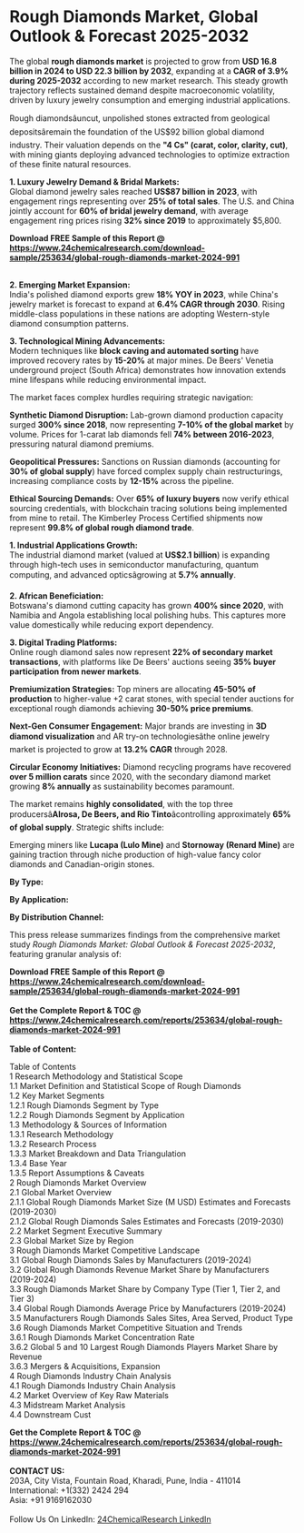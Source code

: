 <h1>Rough Diamonds Market, Global Outlook &amp; Forecast 2025-2032</h1><p>The global <strong>rough diamonds market</strong> is projected to grow from <strong>USD 16.8 billion in 2024 to USD 22.3 billion by 2032</strong>, expanding at a <strong>CAGR of 3.9% during 2025-2032</strong> according to new market research. This steady growth trajectory reflects sustained demand despite macroeconomic volatility, driven by luxury jewelry consumption and emerging industrial applications.</p><p>Rough diamondsâuncut, unpolished stones extracted from geological depositsâremain the foundation of the US$92 billion global diamond industry. Their valuation depends on the <strong>"4 Cs" (carat, color, clarity, cut)</strong>, with mining giants deploying advanced technologies to optimize extraction of these finite natural resources.</p><p><strong>1. Luxury Jewelry Demand &amp; Bridal Markets:</strong><br>
Global diamond jewelry sales reached <strong>US$87 billion in 2023</strong>, with engagement rings representing over <strong>25% of total sales</strong>. The U.S. and China jointly account for <strong>60% of bridal jewelry demand</strong>, with average engagement ring prices rising <strong>32% since 2019</strong> to approximately $5,800.</p><div><b>Download FREE Sample of this Report @ 
            <a href="https://www.24chemicalresearch.com/download-sample/253634/global-rough-diamonds-market-2024-991">
            https://www.24chemicalresearch.com/download-sample/253634/global-rough-diamonds-market-2024-991</a></b></div><br><p><strong>2. Emerging Market Expansion:</strong><br>
India's polished diamond exports grew <strong>18% YOY in 2023</strong>, while China's jewelry market is forecast to expand at <strong>6.4% CAGR through 2030</strong>. Rising middle-class populations in these nations are adopting Western-style diamond consumption patterns.</p><p><strong>3. Technological Mining Advancements:</strong><br>
Modern techniques like <strong>block caving and automated sorting</strong> have improved recovery rates by <strong>15-20%</strong> at major mines. De Beers' Venetia underground project (South Africa) demonstrates how innovation extends mine lifespans while reducing environmental impact.</p><p>The market faces complex hurdles requiring strategic navigation:</p><p><strong>Synthetic Diamond Disruption:</strong> Lab-grown diamond production capacity surged <strong>300% since 2018</strong>, now representing <strong>7-10% of the global market</strong> by volume. Prices for 1-carat lab diamonds fell <strong>74% between 2016-2023</strong>, pressuring natural diamond premiums.</p><p><strong>Geopolitical Pressures:</strong> Sanctions on Russian diamonds (accounting for <strong>30% of global supply</strong>) have forced complex supply chain restructurings, increasing compliance costs by <strong>12-15%</strong> across the pipeline.</p><p><strong>Ethical Sourcing Demands:</strong> Over <strong>65% of luxury buyers</strong> now verify ethical sourcing credentials, with blockchain tracing solutions being implemented from mine to retail. The Kimberley Process Certified shipments now represent <strong>99.8% of global rough diamond trade</strong>.</p><p><strong>1. Industrial Applications Growth:</strong><br>
The industrial diamond market (valued at <strong>US$2.1 billion</strong>) is expanding through high-tech uses in semiconductor manufacturing, quantum computing, and advanced opticsâgrowing at <strong>5.7% annually</strong>.</p><p><strong>2. African Beneficiation:</strong><br>
Botswana's diamond cutting capacity has grown <strong>400% since 2020</strong>, with Namibia and Angola establishing local polishing hubs. This captures more value domestically while reducing export dependency.</p><p><strong>3. Digital Trading Platforms:</strong><br>
Online rough diamond sales now represent <strong>22% of secondary market transactions</strong>, with platforms like De Beers' auctions seeing <strong>35% buyer participation from newer markets</strong>.</p><p><strong>Premiumization Strategies:</strong> Top miners are allocating <strong>45-50% of production</strong> to higher-value +2 carat stones, with special tender auctions for exceptional rough diamonds achieving <strong>30-50% price premiums</strong>.</p><p><strong>Next-Gen Consumer Engagement:</strong> Major brands are investing in <strong>3D diamond visualization</strong> and AR try-on technologiesâthe online jewelry market is projected to grow at <strong>13.2% CAGR</strong> through 2028.</p><p><strong>Circular Economy Initiatives:</strong> Diamond recycling programs have recovered <strong>over 5 million carats</strong> since 2020, with the secondary diamond market growing <strong>8% annually</strong> as sustainability becomes paramount.</p><p>The market remains <strong>highly consolidated</strong>, with the top three producersâ<strong>Alrosa, De Beers, and Rio Tinto</strong>âcontrolling approximately <strong>65% of global supply</strong>. Strategic shifts include:</p><p>Emerging miners like <strong>Lucapa (Lulo Mine)</strong> and <strong>Stornoway (Renard Mine)</strong> are gaining traction through niche production of high-value fancy color diamonds and Canadian-origin stones.</p><p><strong>By Type:</strong></p><p><strong>By Application:</strong></p><p><strong>By Distribution Channel:</strong></p><p>This press release summarizes findings from the comprehensive market study <em>Rough Diamonds Market: Global Outlook &amp; Forecast 2025-2032</em>, featuring granular analysis of:</p><div><b>Download FREE Sample of this Report @ 
            <a href="https://www.24chemicalresearch.com/download-sample/253634/global-rough-diamonds-market-2024-991">
            https://www.24chemicalresearch.com/download-sample/253634/global-rough-diamonds-market-2024-991</a></b></div><br><div><b>Get the Complete Report & TOC @ 
            <a href="https://www.24chemicalresearch.com/reports/253634/global-rough-diamonds-market-2024-991">
            https://www.24chemicalresearch.com/reports/253634/global-rough-diamonds-market-2024-991</a></b></div><br>
            <b>Table of Content:</b><p>Table of Contents<br />
1 Research Methodology and Statistical Scope<br />
1.1 Market Definition and Statistical Scope of Rough Diamonds<br />
1.2 Key Market Segments<br />
1.2.1 Rough Diamonds Segment by Type<br />
1.2.2 Rough Diamonds Segment by Application<br />
1.3 Methodology & Sources of Information<br />
1.3.1 Research Methodology<br />
1.3.2 Research Process<br />
1.3.3 Market Breakdown and Data Triangulation<br />
1.3.4 Base Year<br />
1.3.5 Report Assumptions & Caveats<br />
2 Rough Diamonds Market Overview<br />
2.1 Global Market Overview<br />
2.1.1 Global Rough Diamonds Market Size (M USD) Estimates and Forecasts (2019-2030)<br />
2.1.2 Global Rough Diamonds Sales Estimates and Forecasts (2019-2030)<br />
2.2 Market Segment Executive Summary<br />
2.3 Global Market Size by Region<br />
3 Rough Diamonds Market Competitive Landscape<br />
3.1 Global Rough Diamonds Sales by Manufacturers (2019-2024)<br />
3.2 Global Rough Diamonds Revenue Market Share by Manufacturers (2019-2024)<br />
3.3 Rough Diamonds Market Share by Company Type (Tier 1, Tier 2, and Tier 3)<br />
3.4 Global Rough Diamonds Average Price by Manufacturers (2019-2024)<br />
3.5 Manufacturers Rough Diamonds Sales Sites, Area Served, Product Type<br />
3.6 Rough Diamonds Market Competitive Situation and Trends<br />
3.6.1 Rough Diamonds Market Concentration Rate<br />
3.6.2 Global 5 and 10 Largest Rough Diamonds Players Market Share by Revenue<br />
3.6.3 Mergers & Acquisitions, Expansion<br />
4 Rough Diamonds Industry Chain Analysis<br />
4.1 Rough Diamonds Industry Chain Analysis<br />
4.2 Market Overview of Key Raw Materials<br />
4.3 Midstream Market Analysis<br />
4.4 Downstream Cust</p><div><b>Get the Complete Report & TOC @ 
            <a href="https://www.24chemicalresearch.com/reports/253634/global-rough-diamonds-market-2024-991">
            https://www.24chemicalresearch.com/reports/253634/global-rough-diamonds-market-2024-991</a></b></div><br><b>CONTACT US:</b><br>
            203A, City Vista, Fountain Road, Kharadi, Pune, India - 411014<br>
            International: +1(332) 2424 294<br>
            Asia: +91 9169162030 <br><br>
            Follow Us On LinkedIn: <a href="https://www.linkedin.com/company/24chemicalresearch/">24ChemicalResearch LinkedIn</a>
